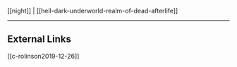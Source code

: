 [[night]] | [[hell-dark-underworld-realm-of-dead-afterlife]]

---

## External Links
[[c-rolinson2019-12-26]]